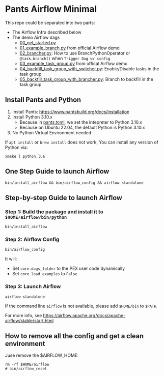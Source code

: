 # Pants Airflow Minimal
This repo could be separated into two parts:
+ The Airflow Infra described below
+ The demo Airflow dags
  + [00_get_started.py](python/dags/00_get_started.py)
  + [01_example_branch.py](python/dags/01_example_branch.py) from official Airflow demo
  + [02_brancher.py](python/dags/02_brancher.py): How to use BranchPythonOperator or `@task.branch()` when `Trigger Dag w/ config`
  + [03_example_task_group.py](python/dags/03_example_task_group.py) from offical Airflow demo
  + [04_backfill_task_group_with_switcher.py](python/dags/04_backfill_task_group_with_switcher.py): Enable/Disable tasks in the task group
  + [05_backfill_task_group_with_brancher.py](python/dags/05_backfill_task_group_with_brancher.py): Branch to backfill in the task group


## Install Pants and Python
1. Install Pants: https://www.pantsbuild.org/docs/installation
2. Install Python 3.10.x
   + Because in [pants.toml](pants.toml), we set the intepreter to Python 3.10.x
   + Because on Ubuntu 22.04, the default Python is Python 3.10.x
3. No Python Virtual Environment needed

If `apt install` or `brew install` does not work, You can install any version of Python via:
```
xmake l python.lua
```

## One Step Guide to launch Airflow
```
bin/install_airflow && bin/airflow_config && airflow standalone
```

## Step-by-step Guide to launch Airflow
### Step 1: Build the package and install it to `$HOME/airflow/bin/python`
``` bash
bin/install_airflow
```

### Step 2: Airflow Config
``` bash
bin/airflow_config
```
It will:
+ Set `core.dags_folder` to the PEX user code dynamically
+ Set `core.load_examples` to `False`


### Step 3: Launch Airflow
```
airflow standalone
```
If the command line `airflow` is not available, please add `$HOME/bin` to `$PATH`.

For more info, see https://airflow.apache.org/docs/apache-airflow/stable/start.html


## How to remove all the config and get a clean environment
Juse remove the $AIRFLOW_HOME:
```
rm -rf $HOME/airflow
# bin/airflow_reset
```
